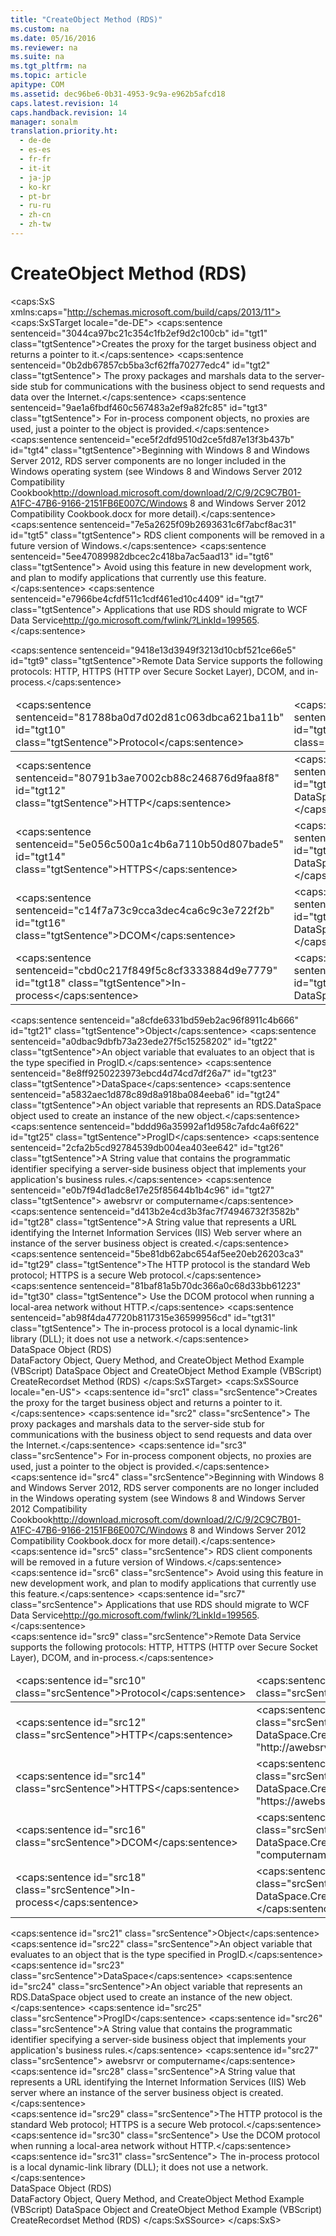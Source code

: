 ```yaml
---
title: "CreateObject Method (RDS)"
ms.custom: na
ms.date: 05/16/2016
ms.reviewer: na
ms.suite: na
ms.tgt_pltfrm: na
ms.topic: article
apitype: COM
ms.assetid: dec96be6-0b31-4953-9c9a-e962b5afcd18
caps.latest.revision: 14
caps.handback.revision: 14
manager: sonalm
translation.priority.ht: 
  - de-de
  - es-es
  - fr-fr
  - it-it
  - ja-jp
  - ko-kr
  - pt-br
  - ru-ru
  - zh-cn
  - zh-tw
---
```

# CreateObject Method (RDS)
<?xml version="1.0" encoding="utf-8"?>
<caps:SxS xmlns:caps="http://schemas.microsoft.com/build/caps/2013/11">
  <caps:SxSTarget locale="de-DE">
    <developerReferenceWithoutSyntaxDocument xsi:schemaLocation="http://ddue.schemas.microsoft.com/authoring/2003/5 http://dduestorage.blob.core.windows.net/ddueschema/developer.xsd" xmlns="http://ddue.schemas.microsoft.com/authoring/2003/5" xmlns:xlink="http://www.w3.org/1999/xlink" xmlns:xsi="http://www.w3.org/2001/XMLSchema-instance">
      <introduction>
        <para>
          <caps:sentence sentenceid="3044ca97bc21c354c1fb2ef9d2c100cb" id="tgt1" class="tgtSentence">Creates the proxy for the target business object and returns a pointer to it.</caps:sentence>
          <caps:sentence sentenceid="0b2db67857cb5ba3cf62ffa70277edc4" id="tgt2" class="tgtSentence"> The proxy packages and marshals data to the server-side stub for communications with the business object to send requests and data over the Internet.</caps:sentence>
          <caps:sentence sentenceid="9ae1a6fbdf460c567483a2ef9a82fc85" id="tgt3" class="tgtSentence"> For in-process component objects, no proxies are used, just a pointer to the object is provided.</caps:sentence>
        </para>
        <alert class="important">
          <para>
            <caps:sentence sentenceid="ece5f2dfd9510d2ce5fd87e13f3b437b" id="tgt4" class="tgtSentence">Beginning with Windows 8 and Windows Server 2012, RDS server components are no longer included in the Windows operating system (see Windows 8 and <externalLink><linkText>Windows Server 2012 Compatibility Cookbook</linkText><linkUri>http://download.microsoft.com/download/2/C/9/2C9C7B01-A1FC-47B6-9166-2151FB6E007C/Windows 8 and Windows Server 2012 Compatibility Cookbook.docx</linkUri></externalLink> for more detail).</caps:sentence>
            <caps:sentence sentenceid="7e5a2625f09b2693631c6f7abcf8ac31" id="tgt5" class="tgtSentence"> RDS client components will be removed in a future version of Windows.</caps:sentence>
            <caps:sentence sentenceid="5ee47089982dbcec2c418ba7ac5aad13" id="tgt6" class="tgtSentence"> Avoid using this feature in new development work, and plan to modify applications that currently use this feature.</caps:sentence>
            <caps:sentence sentenceid="e7966be4cfdf511c1cdf461ed10c4409" id="tgt7" class="tgtSentence"> Applications that use RDS should migrate to <externalLink><linkText>WCF Data Service</linkText><linkUri>http://go.microsoft.com/fwlink/?LinkId=199565</linkUri></externalLink>.</caps:sentence>
          </para>
        </alert>
      </introduction>
      <section>
        <title>
          <caps:sentence sentenceid="55152fd428afc5d73e8878d27d0b09c3" id="tgt8" class="tgtSentence">Syntax</caps:sentence>
        </title>
        <content>
          <para>
            <caps:sentence sentenceid="9418e13d3949f3213d10cbf521ce66e5" id="tgt9" class="tgtSentence">Remote Data Service supports the following protocols: HTTP, HTTPS (HTTP over Secure Socket Layer), DCOM, and in-process.</caps:sentence>
          </para>
          <table>
            <thead>
              <tr>
                <TD>
                  <para>
                    <caps:sentence sentenceid="81788ba0d7d02d81c063dbca621ba11b" id="tgt10" class="tgtSentence">Protocol</caps:sentence>
                  </para>
                </TD>
                <TD>
                  <para>
                    <caps:sentence sentenceid="55152fd428afc5d73e8878d27d0b09c3" id="tgt11" class="tgtSentence">Syntax</caps:sentence>
                  </para>
                </TD>
              </tr>
            </thead>
            <tbody>
              <tr>
                <TD>
                  <para>
                    <caps:sentence sentenceid="80791b3ae7002cb88c246876d9faa8f8" id="tgt12" class="tgtSentence">HTTP</caps:sentence>
                  </para>
                </TD>
                <TD>
                  <para>
                    <caps:sentence sentenceid="b30268b40cdc7e5c81bfbb90c087e720" id="tgt13" class="tgtSentence">Set object = DataSpace.CreateObject("ProgId", "http://awebsrvr")</caps:sentence>
                  </para>
                </TD>
              </tr>
              <tr>
                <TD>
                  <para>
                    <caps:sentence sentenceid="5e056c500a1c4b6a7110b50d807bade5" id="tgt14" class="tgtSentence">HTTPS</caps:sentence>
                  </para>
                </TD>
                <TD>
                  <para>
                    <caps:sentence sentenceid="290b2a2217503f956ce04ad323ad7146" id="tgt15" class="tgtSentence">Set object = DataSpace.CreateObject("ProgId", "https://awebsrvr")</caps:sentence>
                  </para>
                </TD>
              </tr>
              <tr>
                <TD>
                  <para>
                    <caps:sentence sentenceid="c14f7a73c9cca3dec4ca6c9c3e722f2b" id="tgt16" class="tgtSentence">DCOM</caps:sentence>
                  </para>
                </TD>
                <TD>
                  <para>
                    <caps:sentence sentenceid="fa8afbfd01bf45ceb9d8c2c223dda423" id="tgt17" class="tgtSentence">Set object = DataSpace.CreateObject("ProgId", "computername")</caps:sentence>
                  </para>
                </TD>
              </tr>
              <tr>
                <TD>
                  <para>
                    <caps:sentence sentenceid="cbd0c217f849f5c8cf3333884d9e7779" id="tgt18" class="tgtSentence">In-process</caps:sentence>
                  </para>
                </TD>
                <TD>
                  <para>
                    <caps:sentence sentenceid="33b7def19c7c744e5aaa61d097c5e292" id="tgt19" class="tgtSentence">Set object = DataSpace.CreateObject("ProgId", "")</caps:sentence>
                  </para>
                </TD>
              </tr>
            </tbody>
          </table>
        </content>
      </section>
      <section>
        <title>
          <caps:sentence sentenceid="166e64f6c3677d0c513901242a3e702d" id="tgt20" class="tgtSentence">Parameters</caps:sentence>
        </title>
        <content>
          <definitionTable>
            <definedTerm>
              <legacyItalic>
                <caps:sentence sentenceid="a8cfde6331bd59eb2ac96f8911c4b666" id="tgt21" class="tgtSentence">Object</caps:sentence>
              </legacyItalic>
            </definedTerm>
            <definition>
              <para>
                <caps:sentence sentenceid="a0dbac9dbfb73a23ede27f5c15258202" id="tgt22" class="tgtSentence">An object variable that evaluates to an object that is the type specified in <legacyItalic>ProgID</legacyItalic>.</caps:sentence>
              </para>
            </definition>
            <definedTerm>
              <legacyItalic>
                <caps:sentence sentenceid="8e8ff9250223973ebcd4d74cd7df26a7" id="tgt23" class="tgtSentence">DataSpace</caps:sentence>
              </legacyItalic>
            </definedTerm>
            <definition>
              <para>
                <caps:sentence sentenceid="a5832aec1d878c89d8a918ba084eeba6" id="tgt24" class="tgtSentence">An object variable that represents an <legacyLink xlink:href="9194bffa-5bdf-4dff-af86-f7158c23bfa7">RDS.DataSpace</legacyLink> object used to create an instance of the new object.</caps:sentence>
              </para>
            </definition>
            <definedTerm>
              <legacyItalic>
                <caps:sentence sentenceid="bddd96a35992af1d958c7afdc4a6f622" id="tgt25" class="tgtSentence">ProgID</caps:sentence>
              </legacyItalic>
            </definedTerm>
            <definition>
              <para>
                <caps:sentence sentenceid="2cfa2b5cd92784539db004ea403ee642" id="tgt26" class="tgtSentence">A <languageKeyword>String</languageKeyword> value that contains the programmatic identifier specifying a server-side business object that implements your application's business rules.</caps:sentence>
              </para>
            </definition>
            <definedTerm>
              <caps:sentence sentenceid="e0b7f94d1adc8e17e25f85644b1b4c96" id="tgt27" class="tgtSentence">
                <legacyItalic>awebsrvr </legacyItalic>or <legacyItalic>computername</legacyItalic></caps:sentence>
            </definedTerm>
            <definition>
              <para>
                <caps:sentence sentenceid="d413b2e4cd3b3fac7f74946732f3582b" id="tgt28" class="tgtSentence">A <languageKeyword>String</languageKeyword> value that represents a URL identifying the Internet Information Services (IIS) Web server where an instance of the server business object is created.</caps:sentence>
              </para>
            </definition>
          </definitionTable>
        </content>
      </section>
      <languageReferenceRemarks>
        <content>
          <para>
            <caps:sentence sentenceid="5be81db62abc654af5ee20eb26203ca3" id="tgt29" class="tgtSentence">The <legacyItalic>HTTP protocol</legacyItalic> is the standard Web protocol; <legacyItalic>HTTPS</legacyItalic> is a secure Web protocol.</caps:sentence>
            <caps:sentence sentenceid="81baf81a5b70dc366a0c68d33bb61223" id="tgt30" class="tgtSentence"> Use the <legacyItalic>DCOM protocol</legacyItalic> when running a local-area network without HTTP.</caps:sentence>
            <caps:sentence sentenceid="ab98f4da47720b8117315e36599956cd" id="tgt31" class="tgtSentence"> The <legacyItalic>in-process</legacyItalic> protocol is a local dynamic-link library (DLL); it does not use a network.</caps:sentence>
          </para>
        </content>
      </languageReferenceRemarks>
      <section>
        <title>
          <caps:sentence sentenceid="2f342d3be839cc5b67ae0de7d404b8e6" id="tgt32" class="tgtSentence">Applies To</caps:sentence>
        </title>
        <content>
          <para>
            <link xlink:href="9194bffa-5bdf-4dff-af86-f7158c23bfa7">DataSpace Object (RDS)</link>
          </para>
        </content>
      </section>
      <relatedTopics>
        <link xlink:href="b4e2844a-120a-4513-860b-f1b6e4b5dda4">DataFactory Object, Query Method, and CreateObject Method Example (VBScript)</link>
        <link xlink:href="12b0e160-5e5c-441f-bed7-ac0bd061e003">DataSpace Object and CreateObject Method Example (VBScript)</link>
        <link xlink:href="6840b1e5-c04d-4d3e-9dcc-42128c83492f">CreateRecordset Method (RDS)</link>
      </relatedTopics>
    </developerReferenceWithoutSyntaxDocument>
  </caps:SxSTarget>
  <caps:SxSSource locale="en-US">
    <developerReferenceWithoutSyntaxDocument xsi:schemaLocation="http://ddue.schemas.microsoft.com/authoring/2003/5 http://dduestorage.blob.core.windows.net/ddueschema/developer.xsd" xmlns="http://ddue.schemas.microsoft.com/authoring/2003/5" xmlns:xlink="http://www.w3.org/1999/xlink" xmlns:xsi="http://www.w3.org/2001/XMLSchema-instance">
      <introduction>
        <para>
          <caps:sentence id="src1" class="srcSentence">Creates the proxy for the target business object and returns a pointer to it.</caps:sentence>
          <caps:sentence id="src2" class="srcSentence"> The proxy packages and marshals data to the server-side stub for communications with the business object to send requests and data over the Internet.</caps:sentence>
          <caps:sentence id="src3" class="srcSentence"> For in-process component objects, no proxies are used, just a pointer to the object is provided.</caps:sentence>
        </para>
        <alert class="important">
          <para>
            <caps:sentence id="src4" class="srcSentence">Beginning with Windows 8 and Windows Server 2012, RDS server components are no longer included in the Windows operating system (see Windows 8 and <externalLink><linkText>Windows Server 2012 Compatibility Cookbook</linkText><linkUri>http://download.microsoft.com/download/2/C/9/2C9C7B01-A1FC-47B6-9166-2151FB6E007C/Windows 8 and Windows Server 2012 Compatibility Cookbook.docx</linkUri></externalLink> for more detail).</caps:sentence>
            <caps:sentence id="src5" class="srcSentence"> RDS client components will be removed in a future version of Windows.</caps:sentence>
            <caps:sentence id="src6" class="srcSentence"> Avoid using this feature in new development work, and plan to modify applications that currently use this feature.</caps:sentence>
            <caps:sentence id="src7" class="srcSentence"> Applications that use RDS should migrate to <externalLink><linkText>WCF Data Service</linkText><linkUri>http://go.microsoft.com/fwlink/?LinkId=199565</linkUri></externalLink>.</caps:sentence>
          </para>
        </alert>
      </introduction>
      <section>
        <title>
          <caps:sentence id="src8" class="srcSentence">Syntax</caps:sentence>
        </title>
        <content>
          <para>
            <caps:sentence id="src9" class="srcSentence">Remote Data Service supports the following protocols: HTTP, HTTPS (HTTP over Secure Socket Layer), DCOM, and in-process.</caps:sentence>
          </para>
          <table>
            <thead>
              <tr>
                <TD>
                  <para>
                    <caps:sentence id="src10" class="srcSentence">Protocol</caps:sentence>
                  </para>
                </TD>
                <TD>
                  <para>
                    <caps:sentence id="src11" class="srcSentence">Syntax</caps:sentence>
                  </para>
                </TD>
              </tr>
            </thead>
            <tbody>
              <tr>
                <TD>
                  <para>
                    <caps:sentence id="src12" class="srcSentence">HTTP</caps:sentence>
                  </para>
                </TD>
                <TD>
                  <para>
                    <caps:sentence id="src13" class="srcSentence">Set object = DataSpace.CreateObject("ProgId", "http://awebsrvr")</caps:sentence>
                  </para>
                </TD>
              </tr>
              <tr>
                <TD>
                  <para>
                    <caps:sentence id="src14" class="srcSentence">HTTPS</caps:sentence>
                  </para>
                </TD>
                <TD>
                  <para>
                    <caps:sentence id="src15" class="srcSentence">Set object = DataSpace.CreateObject("ProgId", "https://awebsrvr")</caps:sentence>
                  </para>
                </TD>
              </tr>
              <tr>
                <TD>
                  <para>
                    <caps:sentence id="src16" class="srcSentence">DCOM</caps:sentence>
                  </para>
                </TD>
                <TD>
                  <para>
                    <caps:sentence id="src17" class="srcSentence">Set object = DataSpace.CreateObject("ProgId", "computername")</caps:sentence>
                  </para>
                </TD>
              </tr>
              <tr>
                <TD>
                  <para>
                    <caps:sentence id="src18" class="srcSentence">In-process</caps:sentence>
                  </para>
                </TD>
                <TD>
                  <para>
                    <caps:sentence id="src19" class="srcSentence">Set object = DataSpace.CreateObject("ProgId", "")</caps:sentence>
                  </para>
                </TD>
              </tr>
            </tbody>
          </table>
        </content>
      </section>
      <section>
        <title>
          <caps:sentence id="src20" class="srcSentence">Parameters</caps:sentence>
        </title>
        <content>
          <definitionTable>
            <definedTerm>
              <legacyItalic>
                <caps:sentence id="src21" class="srcSentence">Object</caps:sentence>
              </legacyItalic>
            </definedTerm>
            <definition>
              <para>
                <caps:sentence id="src22" class="srcSentence">An object variable that evaluates to an object that is the type specified in <legacyItalic>ProgID</legacyItalic>.</caps:sentence>
              </para>
            </definition>
            <definedTerm>
              <legacyItalic>
                <caps:sentence id="src23" class="srcSentence">DataSpace</caps:sentence>
              </legacyItalic>
            </definedTerm>
            <definition>
              <para>
                <caps:sentence id="src24" class="srcSentence">An object variable that represents an <legacyLink xlink:href="9194bffa-5bdf-4dff-af86-f7158c23bfa7">RDS.DataSpace</legacyLink> object used to create an instance of the new object.</caps:sentence>
              </para>
            </definition>
            <definedTerm>
              <legacyItalic>
                <caps:sentence id="src25" class="srcSentence">ProgID</caps:sentence>
              </legacyItalic>
            </definedTerm>
            <definition>
              <para>
                <caps:sentence id="src26" class="srcSentence">A <languageKeyword>String</languageKeyword> value that contains the programmatic identifier specifying a server-side business object that implements your application's business rules.</caps:sentence>
              </para>
            </definition>
            <definedTerm>
              <caps:sentence id="src27" class="srcSentence">
                <legacyItalic>awebsrvr </legacyItalic>or <legacyItalic>computername</legacyItalic></caps:sentence>
            </definedTerm>
            <definition>
              <para>
                <caps:sentence id="src28" class="srcSentence">A <languageKeyword>String</languageKeyword> value that represents a URL identifying the Internet Information Services (IIS) Web server where an instance of the server business object is created.</caps:sentence>
              </para>
            </definition>
          </definitionTable>
        </content>
      </section>
      <languageReferenceRemarks>
        <content>
          <para>
            <caps:sentence id="src29" class="srcSentence">The <legacyItalic>HTTP protocol</legacyItalic> is the standard Web protocol; <legacyItalic>HTTPS</legacyItalic> is a secure Web protocol.</caps:sentence>
            <caps:sentence id="src30" class="srcSentence"> Use the <legacyItalic>DCOM protocol</legacyItalic> when running a local-area network without HTTP.</caps:sentence>
            <caps:sentence id="src31" class="srcSentence"> The <legacyItalic>in-process</legacyItalic> protocol is a local dynamic-link library (DLL); it does not use a network.</caps:sentence>
          </para>
        </content>
      </languageReferenceRemarks>
      <section>
        <title>
          <caps:sentence id="src32" class="srcSentence">Applies To</caps:sentence>
        </title>
        <content>
          <para>
            <link xlink:href="9194bffa-5bdf-4dff-af86-f7158c23bfa7">DataSpace Object (RDS)</link>
          </para>
        </content>
      </section>
      <relatedTopics>
        <link xlink:href="b4e2844a-120a-4513-860b-f1b6e4b5dda4">DataFactory Object, Query Method, and CreateObject Method Example (VBScript)</link>
        <link xlink:href="12b0e160-5e5c-441f-bed7-ac0bd061e003">DataSpace Object and CreateObject Method Example (VBScript)</link>
        <link xlink:href="6840b1e5-c04d-4d3e-9dcc-42128c83492f">CreateRecordset Method (RDS)</link>
      </relatedTopics>
    </developerReferenceWithoutSyntaxDocument>
  </caps:SxSSource>
</caps:SxS>